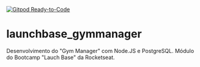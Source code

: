 [![Gitpod Ready-to-Code](https://img.shields.io/badge/Gitpod-Ready--to--Code-blue?logo=gitpod)](https://gitpod.io/#https://github.com/brunoginciene/launchbase_gymmanager) 

# launchbase_gymmanager
Desenvolvimento do "Gym Manager" com Node.JS e PostgreSQL. Módulo do Bootcamp "Lauch Base" da Rocketseat.
